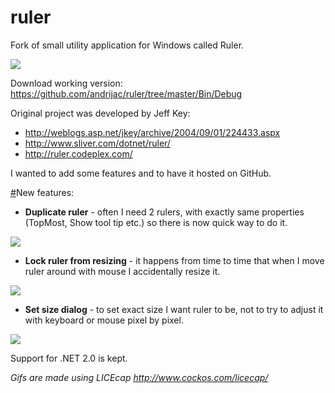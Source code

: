 ruler
=====

Fork of small utility application for Windows called Ruler.

<img src="https://github.com/andrijac/ruler/raw/master/img/ruler.gif">

Download working version:
https://github.com/andrijac/ruler/tree/master/Bin/Debug

Original project was developed by Jeff Key:

- http://weblogs.asp.net/jkey/archive/2004/09/01/224433.aspx
- http://www.sliver.com/dotnet/ruler/
- http://ruler.codeplex.com/

I wanted to add some features and to have it hosted on GitHub.

<a name="newfeatures" href="#newfeatures">#</a>New features:

- **Duplicate ruler** - often I need 2 rulers, with exactly same properties (TopMost, Show tool tip etc.) so there is now quick way to do it.

<img src="https://github.com/andrijac/ruler/raw/master/img/duplicate.gif">

- **Lock ruler from resizing** - it happens from time to time that when I move ruler around with mouse I accidentally resize it.

<img src="https://github.com/andrijac/ruler/raw/master/img/lock.gif">

- **Set size dialog** - to set exact size I want ruler to be, not to try to adjust it with keyboard or mouse pixel by pixel.

<img src="https://github.com/andrijac/ruler/raw/master/img/setsize.gif">

Support for .NET 2.0 is kept.

*Gifs are made using LICEcap http://www.cockos.com/licecap/*